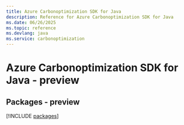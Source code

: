 ```yaml
---
title: Azure Carbonoptimization SDK for Java
description: Reference for Azure Carbonoptimization SDK for Java
ms.date: 06/26/2025
ms.topic: reference
ms.devlang: java
ms.service: carbonoptimization
---
```

# Azure Carbonoptimization SDK for Java - preview
## Packages - preview
[!INCLUDE [packages](carbonoptimization-index.md)]